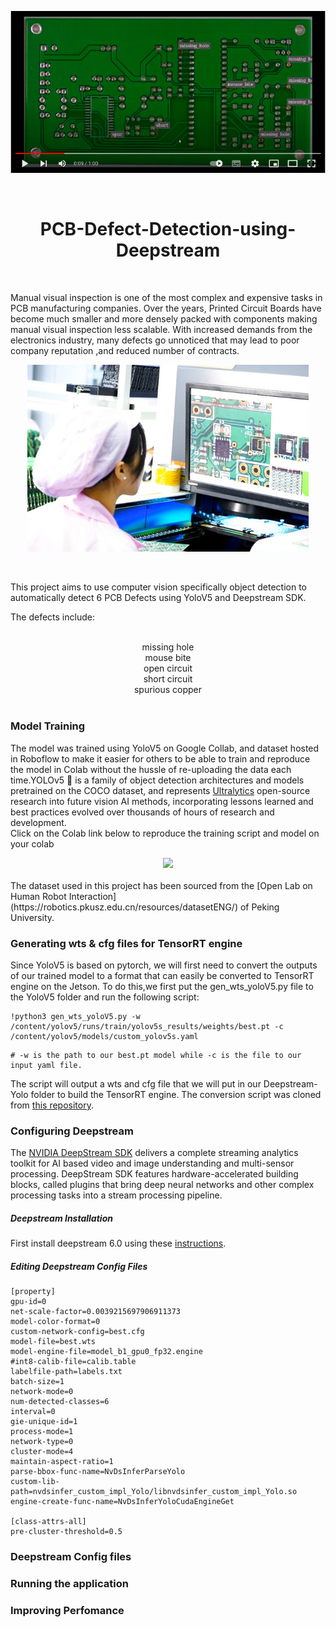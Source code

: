 <div align="center">

[![Everything Is AWESOME](https://github.com/clintonoduor/PCB-Defect-Detection-using-Deepstream/blob/main/pcbscreenshot.png?raw=true)](https://www.youtube.com/watch?v=op_TjAQFLfs)
 

<br>


# PCB-Defect-Detection-using-Deepstream

</div>
<br>

Manual visual inspection is one of the most complex and expensive tasks in PCB manufacturing companies. Over the years, Printed Circuit Boards have become much smaller and more densely packed with components making manual visual inspection less scalable. With increased demands from the electronics industry, many defects go unnoticed that may lead to poor company reputation ,and reduced number of contracts.

<div align="center">
<p>
   <a align="left" href="https://ultralytics.com/yolov5" target="_blank">
   <img width="450" src="https://github.com/clintonoduor/PCB-Defect-Detection-using-Deepstream/blob/main/optical.jpg"></a>
</p>
</div>
<br>

This project aims to use computer vision specifically object detection to automatically detect 6 PCB Defects using YoloV5 and Deepstream SDK.



The defects include:

<br>
<div align="center">
 missing hole 
 </div>
 <div align="center">
 mouse bite
 </div>
 <div align="center">
 open circuit
 </div>
 <div align="center">
 short circuit
 </div>
 <div align="center">
 spurious copper  

</div>
<br>


### Model Training

The model was trained using YoloV5 on Google Collab, and dataset hosted in Roboflow to make it easier for others to be able to train and reproduce the model in Colab without the hussle of re-uploading the data each time.YOLOv5 🚀 is a family of object detection architectures and models pretrained on the COCO dataset, and represents <a href="https://ultralytics.com">Ultralytics</a> open-source research into future vision AI methods, incorporating lessons learned and best practices evolved over thousands of hours of research and development.
<br>
Click on the Colab link below to reproduce the training script and model on your colab
<div align="center">
    <a href="https://colab.research.google.com/drive/14ETRA3gC7nVnPUXXj7qjund3eFIQMKvv">
        <img src="https://github.com/ultralytics/yolov5/releases/download/v1.0/logo-colab-small.png" width="15%"/>
    </a>
 </div>
 <br>
 The dataset used in this project has been sourced from the [Open Lab on Human Robot Interaction](https://robotics.pkusz.edu.cn/resources/datasetENG/) of Peking University.

   
### Generating wts & cfg files for TensorRT engine

Since YoloV5 is based on pytorch, we will first need to convert the outputs of our trained model to a format that can easily be converted to TensorRT engine on the Jetson. To do this,we first put the gen_wts_yoloV5.py file to the YoloV5 folder and run the following script:

```
!python3 gen_wts_yoloV5.py -w /content/yolov5/runs/train/yolov5s_results/weights/best.pt -c /content/yolov5/models/custom_yolov5s.yaml

```

```
# -w is the path to our best.pt model while -c is the file to our input yaml file.
```
The script will output a wts and cfg file that we will put in our Deepstream-Yolo folder to build the TensorRT engine. The conversion script was cloned from [this repository](https://github.com/marcoslucianops/DeepStream-Yolo).

### Configuring Deepstream
The [NVIDIA DeepStream SDK](https://developer.nvidia.com/deepstream-sdk) delivers a complete streaming analytics toolkit for AI based video and image understanding and multi-sensor processing. DeepStream SDK features hardware-accelerated building blocks, called plugins that bring deep neural networks and other complex processing tasks into a stream processing pipeline.
##### Deepstream Installation
First install deepstream 6.0 using these [instructions](https://docs.nvidia.com/metropolis/deepstream/dev-guide/text/DS_Quickstart.html).
##### Editing Deepstream Config Files
```
[property]
gpu-id=0
net-scale-factor=0.0039215697906911373
model-color-format=0
custom-network-config=best.cfg
model-file=best.wts
model-engine-file=model_b1_gpu0_fp32.engine
#int8-calib-file=calib.table
labelfile-path=labels.txt
batch-size=1
network-mode=0
num-detected-classes=6
interval=0
gie-unique-id=1
process-mode=1
network-type=0
cluster-mode=4
maintain-aspect-ratio=1
parse-bbox-func-name=NvDsInferParseYolo
custom-lib-path=nvdsinfer_custom_impl_Yolo/libnvdsinfer_custom_impl_Yolo.so
engine-create-func-name=NvDsInferYoloCudaEngineGet

[class-attrs-all]
pre-cluster-threshold=0.5
```
### Deepstream Config files
### Running the application
### Improving Perfomance

